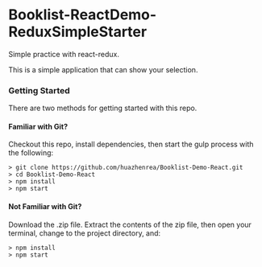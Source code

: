 # Booklist-ReactDemo-ReduxSimpleStarter

Simple practice with react-redux.

This is a simple application that can show your selection.


### Getting Started

There are two methods for getting started with this repo.

#### Familiar with Git?
Checkout this repo, install dependencies, then start the gulp process with the following:

```
> git clone https://github.com/huazhenrea/Booklist-Demo-React.git
> cd Booklist-Demo-React
> npm install
> npm start
```

#### Not Familiar with Git?
Download the .zip file.  Extract the contents of the zip file, then open your terminal, change to the project directory, and:

```
> npm install
> npm start
```
